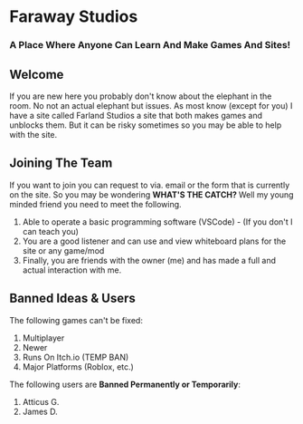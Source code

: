 
# Faraway Studios

### A Place Where Anyone Can Learn And Make Games And Sites!

## Welcome

If you are new here you probably don't know about the elephant in the room. No not an actual elephant but issues. As most know (except for you) I have a site called Farland Studios a site that both makes games and unblocks them. But it can be risky sometimes so you may be able to help with the site.

## Joining The Team

If you want to join you can request to via. email or the form that is currently on the site. So you may be wondering <strong> WHAT'S THE CATCH? </strong> Well my young minded friend you need to meet the following.
<ol>
    <li>Able to operate a basic programming software (VSCode) - (If you don't I can teach you)</li>
    <li>You are a good listener and can use and view whiteboard plans for the site or any game/mod</li>
    <li>Finally, you are friends with the owner (me) and has made a full and actual interaction with me.</li>
</ol>

## Banned Ideas & Users
The following games can't be fixed:
<ol>
<li>Multiplayer</li>
<li>Newer</li>
<li>Runs On Itch.io (TEMP BAN)</li>
<li>Major Platforms (Roblox, etc.)</li>
</ol>
The following users are <strong>Banned Permanently or Temporarily</strong>:
<ol>
<li> Atticus G.</li>
<li> James D. </li>
</ol>
